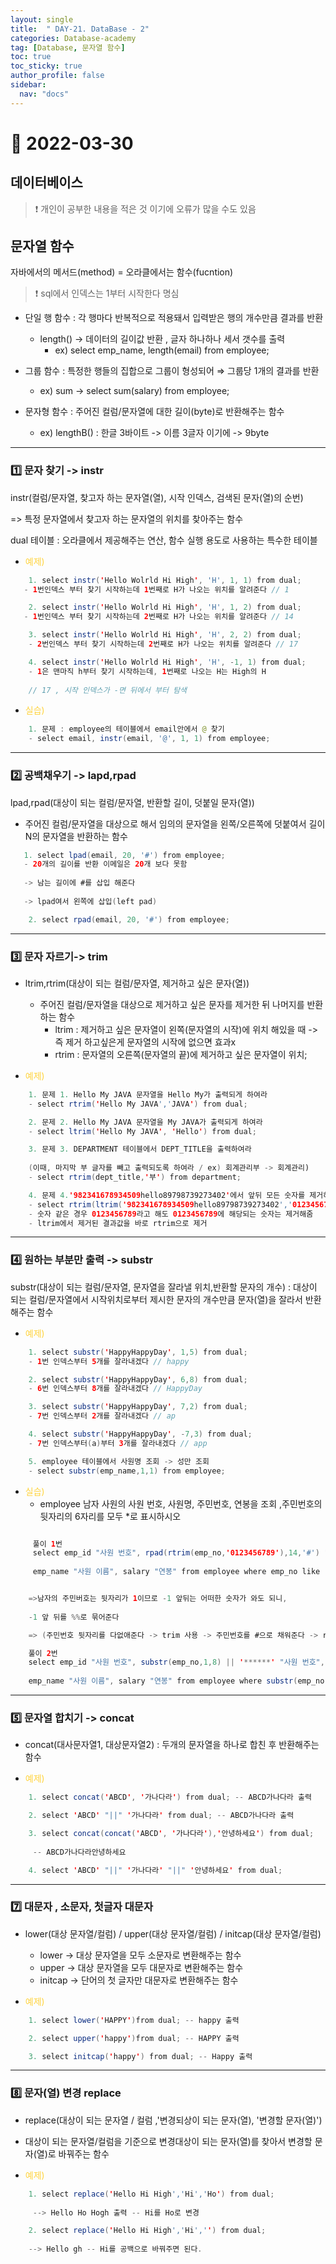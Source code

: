```yaml
---
layout: single
title:  " DAY-21. DataBase - 2"
categories: Database-academy
tag: [Database, 문자열 함수]
toc: true
toc_sticky: true
author_profile: false
sidebar:
  nav: "docs"
---
```



# 🔐 2022-03-30 

## 데이터베이스 

<!--Quote-->

> ❗ 개인이 공부한 내용을 적은 것 이기에 오류가 많을 수도 있음 



## 문자열 함수

자바에서의 메서드(method) = 오라클에서는 함수(fucntion)


>❗ sql에서 인덱스는 1부터 시작한다 명심


- 단일 행 함수 : 각 행마다 반복적으로 적용돼서 입력받은 행의 개수만큼 결과를 반환 
    - length() → 데이터의 길이값 반환 , 글자 하나하나 세서 갯수를 출력
        - ex) select emp_name, length(email) from employee;


- 그룹 함수 : 특정한 행들의 집합으로 그룹이 형성되어 ⇒ 그룹당 1개의 결과를 반환
    - ex) sum → select sum(salary) from employee;


- 문자형 함수 : 주어진 컬럼/문자열에 대한 길이(byte)로 반환해주는 함수
    - ex) lengthB() : 한글 3바이트 -> 이름 3글자 이기에 -> 9byte



---

###  **1️⃣ 문자 찾기 -> instr** ###

instr(컬럼/문자열, 찾고자 하는 문자열(열), 시작 인덱스, 검색된 문자(열)의 순번) 


=> 특정 문자열에서 찾고자 하는 문자열의 위치를 찾아주는 함수


dual 테이블 : 오라클에서 제공해주는 연산, 함수 실행 용도로 사용하는 특수한 테이블

- <span style="color: #ffd33d">예제)</span>

```java
    1. select instr('Hello Wolrld Hi High', 'H', 1, 1) from dual; 
   - 1번인덱스 부터 찾기 시작하는데 1번째로 H가 나오는 위치를 알려준다 // 1
```
```java
    2. select instr('Hello Wolrld Hi High', 'H', 1, 2) from dual; 
   - 1번인덱스 부터 찾기 시작하는데 2번째로 H가 나오는 위치를 알려준다 // 14
```
```java
    3. select instr('Hello Wolrld Hi High', 'H', 2, 2) from dual;
    - 2번인덱스 부터 찾기 시작하는데 2번째로 H가 나오는 위치를 알려준다 // 17
```
```java
    4. select instr('Hello Wolrld Hi High', 'H', -1, 1) from dual;
    - 1은 맨마직 h부터 찾기 시작하는데, 1번째로 나오는 H는 High의 H 
    
    // 17 , 시작 인덱스가 -면 뒤에서 부터 탐색
```





- <span style="color: #ffd33d">실습)</span>

```java
    1. 문제 : employee의 테이블에서 email안에서 @ 찾기
    - select email, instr(email, '@', 1, 1) from employee;
```

---

### **2️⃣ 공백채우기 -> lapd,rpad** ###

lpad,rpad(대상이 되는 컬럼/문자열, 반환할 길이, 덧붙일 문자(열))
- 주어진 컬럼/문자열을 대상으로 해서 임의의 문자열을 왼쪽/오른쪽에 덧붙여서 길이N의 문자열을 반환하는 함수

``` java
   1. select lpad(email, 20, '#') from employee;
   - 20개의 길이를 반환 이메일은 20개 보다 못함
   
   -> 남는 길이에 #를 삽입 해준다
   
   -> lpad여서 왼쪽에 삽입(left pad)
```

```java
    2. select rpad(email, 20, '#') from employee;
```




---

### **3️⃣ 문자 자르기-> trim** ###

- ltrim,rtrim(대상이 되는 컬럼/문자열, 제거하고 싶은 문자(열))
    - 주어진 컬럼/문자열을 대상으로 제거하고 싶은 문자를 제거한 뒤 나머지를 반환하는 함수
        - ltrim : 제거하고 싶은 문자열이 왼쪽(문자열의 시작)에 위치 해있을 때 -> 즉 제거 하고싶은게 문자열의 시작에 없으면 효과x
        - rtrim : 문자열의 오른쪽(문자열의 끝)에 제거하고 싶은 문자열이 위치;


- <span style="color: #ffd33d">예제)</span>

```java
    1. 문제 1. Hello My JAVA 문자열을 Hello My가 출력되게 하여라
    - select rtrim('Hello My JAVA','JAVA') from dual;
```
```java
    2. 문제 2. Hello My JAVA 문자열을 My JAVA가 출력되게 하여라
    - select ltrim('Hello My JAVA', 'Hello') from dual;        
```
```java
    3. 문제 3. DEPARTMENT 테이블에서 DEPT_TITLE을 출력하여라
    
    (이때, 마지막 부 글자를 빼고 출력되도록 하여라 / ex) 회계관리부 -> 회계관리)
    - select rtrim(dept_title,'부') from department;
```
```java
    4. 문제 4.'982341678934509hello89798739273402'에서 앞뒤 모든 숫자를 제거하세요.
    - select rtrim(ltrim('982341678934509hello89798739273402','0123456789'),'0123456789') from dual;
    - 숫자 같은 경우 0123456789라고 해도 0123456789에 해당되는 숫자는 제거해줌
    - ltrim에서 제거된 결과값을 바로 rtrim으로 제거
```


--- 

### **4️⃣ 원하는 부분만 출력 -> substr** ###


substr(대상이 되는 컬럼/문자열, 문자열을 잘라낼 위치,반환할 문자의 개수) : 대상이 되는 컬럼/문자열에서 시작위치로부터 제시한 문자의 개수만큼 문자(열)을 잘라서 반환해주는 함수

- <span style="color: #ffd33d">예제)</span>

```java
    1. select substr('HappyHappyDay', 1,5) from dual; 
    - 1번 인덱스부터 5개를 잘라내겠다 // happy 
```
```java
    2. select substr('HappyHappyDay', 6,8) from dual;
    - 6번 인덱스부터 8개를 잘라내겠다 // HappyDay
```
```java
    3. select substr('HappyHappyDay', 7,2) from dual;
    - 7번 인덱스부터 2개를 잘라내겠다 // ap
```
```java
    4. select substr('HappyHappyDay', -7,3) from dual;
    - 7번 인덱스부터(a)부터 3개를 잘라내겠다 // app
```
```java
    5. employee 테이블에서 사원명 조회 -> 성만 조회
    - select substr(emp_name,1,1) from employee;
```


- <span style="color: #ffd33d">실습)</span>
    - employee 남자 사원의 사원 번호, 사원명, 주민번호, 연봉을 조회 ,주민번호의 뒷자리의 6자리를 모두 *로 표시하시오


```java

     풀이 1번
     select emp_id "사원 번호", rpad(rtrim(emp_no,'0123456789'),14,'#') "사원 번호", 
     
     emp_name "사원 이름", salary "연봉" from employee where emp_no like '%-1%';


    =>남자의 주민버호는 뒷자리가 1이므로 -1 앞뒤는 어떠한 숫자가 와도 되니,
    
    -1 앞 뒤를 %%로 묶어준다

    => (주민번호 뒷자리를 다없애준다 -> trim 사용 -> 주민번호를 #으로 채워준다 -> rpad사용)

```

``` java 
    풀이 2번
    select emp_id "사원 번호", substr(emp_no,1,8) || '******' "사원 번호", 
    
    emp_name "사원 이름", salary "연봉" from employee where substr(emp_no,8,1) in ('1','3');

``` 


--- 

### **5️⃣ 문자열 합치기 -> concat** ###

- concat(대사문자열1, 대상문자열2) : 두개의 문자열을 하나로 합친 후 반환해주는 함수

- <span style="color: #ffd33d">예제)</span>


```java 
    1. select concat('ABCD', '가나다라') from dual; -- ABCD가나다라 출력
``` 

```java
    2. select 'ABCD' "||" '가나다라' from dual; -- ABCD가나다라 출력
```

``` java
    3. select concat(concat('ABCD', '가나다라'),'안녕하세요') from dual;
    
     -- ABCD가나다라안녕하세요
```

``` java
    4. select 'ABCD' "||" '가나다라' "||" '안녕하세요' from dual;
```


--- 

### **7️⃣ 대문자 , 소문자, 첫글자 대문자** ###


- lower(대상 문자열/컬럼) / upper(대상 문자열/컬럼) / initcap(대상 문자열/컬럼)
    - lower -> 대상 문자열을 모두 소문자로 변환해주는 함수
    - upper -> 대상 문자열을 모두 대문자로 변환해주는 함수
    - initcap -> 단어의 첫 글자만 대문자로 변환해주는 함수


- <span style="color: #ffd33d">예제)</span>


```java
    1. select lower('HAPPY')from dual; -- happy 출력
```

```java
    2. select upper('happy')from dual; -- HAPPY 출력
```

```java
    3. select initcap('happy') from dual; -- Happy 출력
```

---

### **8️⃣ 문자(열) 변경 replace** ###

- replace(대상이 되는 문자열 / 컬럼 ,'변경되상이 되는 문자(열), '변경할 문자(열)')
- 대상이 되는 문자열/컬럼을 기준으로 변경대상이 되는 문자(열)를 찾아서 변경할 문자(열)로 바꿔주는 함수


- <span style="color: #ffd33d">예제)</span>

```java
    1. select replace('Hello Hi High','Hi','Ho') from dual;
    
     --> Hello Ho Hogh 출력 -- Hi를 Ho로 변경
```

```java
    2. select replace('Hello Hi High','Hi','') from dual; 
    
    --> Hello gh -- Hi를 공백으로 바꿔주면 된다.
```


